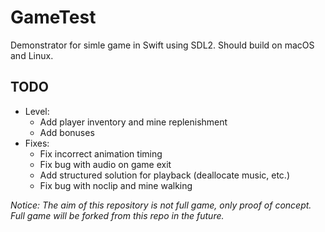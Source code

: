 # GameTest

Demonstrator for simle game in Swift using SDL2. Should build on macOS and Linux.

## TODO
- Level:
  - Add player inventory and mine replenishment
  - Add bonuses
- Fixes:
  - Fix incorrect animation timing
  - Fix bug with audio on game exit
  - Add structured solution for playback (deallocate music, etc.)
  - Fix bug with noclip and mine walking

*Notice: The aim of this repository is not full game, only proof of concept. Full game will be forked from this repo in the future.*
